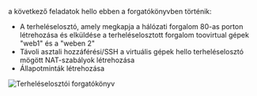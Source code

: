 a következő feladatok hello ebben a forgatókönyvben történik:

* A terheléselosztó, amely megkapja a hálózati forgalom 80-as porton létrehozása és elküldése a terheléselosztott forgalom toovirtual gépek "web1" és a "weben 2"
* Távoli asztali hozzáférési/SSH a virtuális gépek hello terheléselosztó mögött NAT-szabályok létrehozása
* Állapotminták létrehozása

![Terheléselosztói forgatókönyv](./media/load-balancer-get-started-internet-scenario-include/scenario-classic.png)
